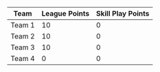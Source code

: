 | Team   | League Points | Skill Play Points |
|--------|---------------|-------------------|
| Team 1 | 10            | 0                 |
| Team 2 | 10            | 0                 |
| Team 3 | 10            | 0                 |
| Team 4 | 0             | 0                 |
